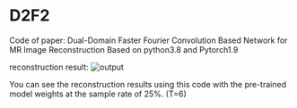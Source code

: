 # D2F2

Code of paper: Dual-Domain Faster Fourier Convolution Based Network for MR Image Reconstruction
Based on python3.8 and Pytorch1.9

reconstruction result:
![output](https://github.com/linyliny/D2F2/assets/44251510/4e785007-34f2-4b4e-b1db-7808570c32e3)

You can see the reconstruction results using this code with the pre-trained model weights at the sample rate of 25%. (T=6)
